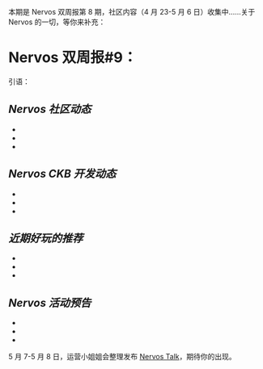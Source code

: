 本期是 Nervos 双周报第 8 期，社区内容（4 月 23-5 月 6 日）收集中......关于 Nervos 的一切，等你来补充：


# Nervos 双周报#9：
引语：

## ***Nervos 社区动态***

-

-

-

## ***Nervos CKB 开发动态***

-

-

-

## ***近期好玩的推荐***

-

-

-

## ***Nervos 活动预告***

-

-

-

5 月 7-5 月 8 日，运营小姐姐会整理发布 [Nervos Talk](https://talk.nervos.org/)，期待你的出现。
